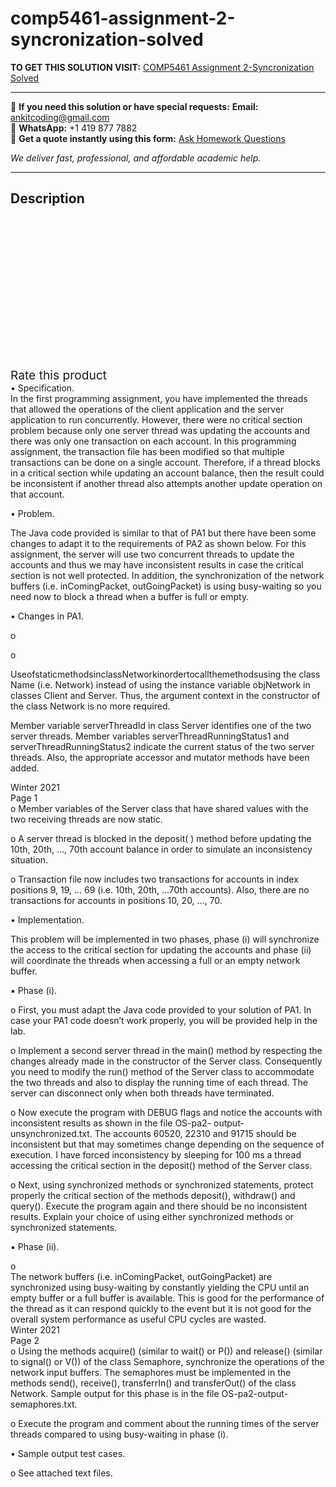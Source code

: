 # comp5461-assignment-2-syncronization-solved
**TO GET THIS SOLUTION VISIT:** [COMP5461 Assignment 2-Syncronization Solved](https://www.ankitcodinghub.com/product/comp5461-assignment-2-syncronization-solved/)


---

📩 **If you need this solution or have special requests:** **Email:** ankitcoding@gmail.com  
📱 **WhatsApp:** +1 419 877 7882  
📄 **Get a quote instantly using this form:** [Ask Homework Questions](https://www.ankitcodinghub.com/services/ask-homework-questions/)

*We deliver fast, professional, and affordable academic help.*

---

<h2>Description</h2>



<div class="kk-star-ratings kksr-auto kksr-align-center kksr-valign-top" data-payload="{&quot;align&quot;:&quot;center&quot;,&quot;id&quot;:&quot;100022&quot;,&quot;slug&quot;:&quot;default&quot;,&quot;valign&quot;:&quot;top&quot;,&quot;ignore&quot;:&quot;&quot;,&quot;reference&quot;:&quot;auto&quot;,&quot;class&quot;:&quot;&quot;,&quot;count&quot;:&quot;0&quot;,&quot;legendonly&quot;:&quot;&quot;,&quot;readonly&quot;:&quot;&quot;,&quot;score&quot;:&quot;0&quot;,&quot;starsonly&quot;:&quot;&quot;,&quot;best&quot;:&quot;5&quot;,&quot;gap&quot;:&quot;4&quot;,&quot;greet&quot;:&quot;Rate this product&quot;,&quot;legend&quot;:&quot;0\/5 - (0 votes)&quot;,&quot;size&quot;:&quot;24&quot;,&quot;title&quot;:&quot;COMP5461 Assignment 2-Syncronization Solved&quot;,&quot;width&quot;:&quot;0&quot;,&quot;_legend&quot;:&quot;{score}\/{best} - ({count} {votes})&quot;,&quot;font_factor&quot;:&quot;1.25&quot;}">

<div class="kksr-stars">

<div class="kksr-stars-inactive">
            <div class="kksr-star" data-star="1" style="padding-right: 4px">


<div class="kksr-icon" style="width: 24px; height: 24px;"></div>
        </div>
            <div class="kksr-star" data-star="2" style="padding-right: 4px">


<div class="kksr-icon" style="width: 24px; height: 24px;"></div>
        </div>
            <div class="kksr-star" data-star="3" style="padding-right: 4px">


<div class="kksr-icon" style="width: 24px; height: 24px;"></div>
        </div>
            <div class="kksr-star" data-star="4" style="padding-right: 4px">


<div class="kksr-icon" style="width: 24px; height: 24px;"></div>
        </div>
            <div class="kksr-star" data-star="5" style="padding-right: 4px">


<div class="kksr-icon" style="width: 24px; height: 24px;"></div>
        </div>
    </div>

<div class="kksr-stars-active" style="width: 0px;">
            <div class="kksr-star" style="padding-right: 4px">


<div class="kksr-icon" style="width: 24px; height: 24px;"></div>
        </div>
            <div class="kksr-star" style="padding-right: 4px">


<div class="kksr-icon" style="width: 24px; height: 24px;"></div>
        </div>
            <div class="kksr-star" style="padding-right: 4px">


<div class="kksr-icon" style="width: 24px; height: 24px;"></div>
        </div>
            <div class="kksr-star" style="padding-right: 4px">


<div class="kksr-icon" style="width: 24px; height: 24px;"></div>
        </div>
            <div class="kksr-star" style="padding-right: 4px">


<div class="kksr-icon" style="width: 24px; height: 24px;"></div>
        </div>
    </div>
</div>


<div class="kksr-legend" style="font-size: 19.2px;">
            <span class="kksr-muted">Rate this product</span>
    </div>
    </div>
<div class="page" title="Page 1">
<div class="layoutArea">
<div class="column">
• Specification.

</div>
</div>
<div class="layoutArea">
<div class="column">
In the first programming assignment, you have implemented the threads that allowed the operations of the client application and the server application to run concurrently. However, there were no critical section problem because only one server thread was updating the accounts and there was only one transaction on each account. In this programming assignment, the transaction file has been modified so that multiple transactions can be done on a single account. Therefore, if a thread blocks in a critical section while updating an account balance, then the result could be inconsistent if another thread also attempts another update operation on that account.

• Problem.

The Java code provided is similar to that of PA1 but there have been some changes to adapt it to the requirements of PA2 as shown below. For this assignment, the server will use two concurrent threads to update the accounts and thus we may have inconsistent results in case the critical section is not well protected. In addition, the synchronization of the network buffers (i.e. inComingPacket, outGoingPacket) is using busy-waiting so you need now to block a thread when a buffer is full or empty.

• Changes in PA1.

</div>
</div>
<div class="layoutArea">
<div class="column">
o

o

</div>
<div class="column">
UseofstaticmethodsinclassNetworkinordertocallthemethodsusing the class Name (i.e. Network) instead of using the instance variable objNetwork in classes Client and Server. Thus, the argument context in the constructor of the class Network is no more required.

Member variable serverThreadId in class Server identifies one of the two server threads. Member variables serverThreadRunningStatus1 and serverThreadRunningStatus2 indicate the current status of the two server threads. Also, the appropriate accessor and mutator methods have been added.

</div>
</div>
<div class="layoutArea">
<div class="column">
Winter 2021

</div>
<div class="column">
Page 1

</div>
</div>
</div>
<div class="page" title="Page 2">
<div class="layoutArea">
<div class="column">
o Member variables of the Server class that have shared values with the two receiving threads are now static.

o A server thread is blocked in the deposit( ) method before updating the 10th, 20th, …, 70th account balance in order to simulate an inconsistency situation.

o Transaction file now includes two transactions for accounts in index positions 9, 19, … 69 (i.e. 10th, 20th, …70th accounts). Also, there are no transactions for accounts in positions 10, 20, …, 70.

• Implementation.

This problem will be implemented in two phases, phase (i) will synchronize the access to the critical section for updating the accounts and phase (ii) will coordinate the threads when accessing a full or an empty network buffer.

▪ Phase (i).

o First, you must adapt the Java code provided to your solution of PA1. In case your PA1 code doesn’t work properly, you will be provided help in the lab.

o Implement a second server thread in the main() method by respecting the changes already made in the constructor of the Server class. Consequently you need to modify the run() method of the Server class to accommodate the two threads and also to display the running time of each thread. The server can disconnect only when both threads have terminated.

o Now execute the program with DEBUG flags and notice the accounts with inconsistent results as shown in the file OS-pa2- output-unsynchronized.txt. The accounts 60520, 22310 and 91715 should be inconsistent but that may sometimes change depending on the sequence of execution. I have forced inconsistency by sleeping for 100 ms a thread accessing the critical section in the deposit() method of the Server class.

o Next, using synchronized methods or synchronized statements, protect properly the critical section of the methods deposit(), withdraw() and query(). Execute the program again and there should be no inconsistent results. Explain your choice of using either synchronized methods or synchronized statements.

▪ Phase (ii).

</div>
</div>
<div class="layoutArea">
<div class="column">
o

</div>
<div class="column">
The network buffers (i.e. inComingPacket, outGoingPacket) are synchronized using busy-waiting by constantly yielding the CPU until an empty buffer or a full buffer is available. This is good for the performance of the thread as it can respond quickly to the event but it is not good for the overall system performance as useful CPU cycles are wasted.

</div>
</div>
<div class="layoutArea">
<div class="column">
Winter 2021

</div>
<div class="column">
Page 2

</div>
</div>
</div>
<div class="page" title="Page 3">
<div class="layoutArea">
<div class="column">
o Using the methods acquire() (similar to wait() or P()) and release() (similar to signal() or V()) of the class Semaphore, synchronize the operations of the network input buffers. The semaphores must be implemented in the methods send(), receive(), transferrIn() and transferOut() of the class Network. Sample output for this phase is in the file OS-pa2-output-semaphores.txt.

o Execute the program and comment about the running times of the server threads compared to using busy-waiting in phase (i).

• Sample output test cases.

o See attached text files.

</div>
</div>
</div>
